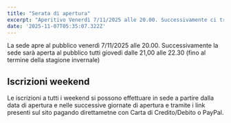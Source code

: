 ```yaml
---
title: "Serata di apertura"
excerpt: "Aperitivo Venerdì 7/11/2025 alle 20.00. Successivamente ci troverete tutti i giovedì dalle 21.00"
date: '2025-11-07T05:35:07.322Z'
---
```


La sede apre al pubblico venerdì 7/11/2025 alle 20.00.
Successivamente la sede sarà aperta al pubblico tutti giovedì dalle 21,00 alle 22.30 (fino al termine della stagione invernale)

## Iscrizioni weekend

Le iscrizioni a tutti i weekend si possono effettuare in sede a partire dalla data di apertura e nelle successive giornate di apertura e tramite i link presenti sul sito pagando direttametne con Carta di Credito/Debito o PayPal.
